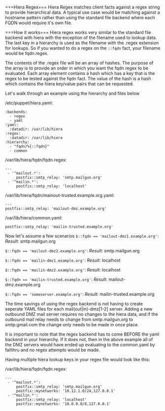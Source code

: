 ===Hiera Regex===
Hiera Regex matches client facts against a regex string to provide hierarchical data.  A typical use case would be matching against a hostname pattern rather than using the standard file backend where each FQDN would require it's own file.

===How it works===
Hiera regex works very similar to the standard file backend with hiera with the exception of the filename used to lookup data.  The last key in a hierarchy is used as the filename with the .regex extension for lookups.  So if you wanted to do a regex on the `::fqdn` fact, your filename would be fqdn.regex.

The contents of the .regex file will be an array of hashes.  The purpose of the array is to provide an order in which you want the fqdn regex to be evaluated.  Each array element contains a hash which has a key that is the regex to be tested against the fqdn fact.  The value of the hash is a hash which contains the hiera key/value pairs that can be requested.

Let's walk through an example using the hierarchy and files below

/etc/puppet/hiera.yaml:
```
:backends:
  - regex
  - yaml
:yaml:
  :datadir: /var/lib/hiera
:regex:
  :datadir: /var/lib/hiera
:hierarchy:
  - "fqdn/%{::fqdn}"
  - common
```

/var/lib/hiera/fqdn/fqdn.regex:
```
---
 - '^mailout.*':
     postfix::smtp_relay: 'smtp.mailgun.org'
 - '^mailin.*':
     postfix::smtp_relay: 'localhost'
```

/var/lib/hiera/fqdn/mainout-trusted.example.org.yaml:
```
---
postfix::smtp_relay: 'mailout-dmz.example.org'
```

/var/lib/hiera/common.yaml:
```
postfix::smtp_relay: 'mailin-trusted.example.org'
```

Now let's assume a few scenarios
`$::fqdn == 'mailout-dmz1.example.org'`:
*Result:* smtp.mailgun.org

`$::fqdn == 'mailout-dmz2.example.org'`:
*Result:* smtp.mailgun.org

`$::fqdn == 'mailin-dmz1.example.org'`:
*Result:* localhost

`$::fqdn == 'mailin-dmz2.example.org'`:
*Result:* localhost

`$::fqdn == 'mailin-trusted.example.org'`:
*Result:* mailout-dmz.example.org

`$::fqdn == 'someserver.example.org'`:
*Result:* mailin-trusted.example.org


The time savings of using the regex backend is not having to create seperate YAML files for each mail(out|in)-dmz[1-2] server.  Adding a new outbound DMZ mail server requires no changes to the hiera data, and if the outbound mail relay needs to change from smtp.mailgun.org to smtp.gmail.com the change only needs to be made in once place.

It is important to note that the regex backend has to come BEFORE the yaml backend in your hierarchy.  If it does not, then in the above example all of the DMZ servers would have ended up evaluating to the common.yaml by fallthru and no regex attempts would be made.

Having multiple hiera lookup keys in your regex file would look like this:

/var/lib/hiera/fqdn/fqdn.regex:
```
---
 - '^mailout.*':
     postfix::smtp_relay: 'smtp.mailgun.org'
     postfix::mynetworks: '10.12.1.0/24,127.0.0.1'
 - '^mailin.*':
     postfix::smtp_relay: 'localhost'
     postfix::mynetworks: '10.0.0.0/8,127.0.0.1'
```
